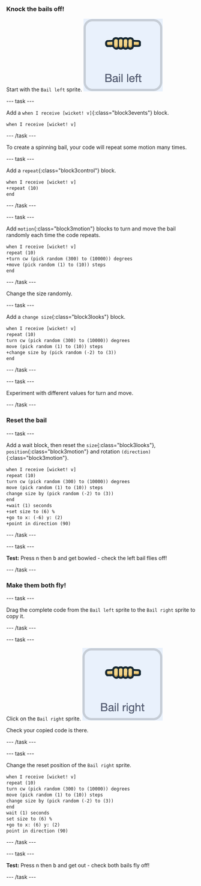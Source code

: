### Knock the bails off!

Start with the `Bail left` sprite. ![The Bail left sprite](images/BailL.png)

--- task ---

Add a `when I receive [wicket! v]`{:class="block3events"} block.

```blocks3
when I receive [wicket! v]
```

--- /task ---

To create a spinning bail, your code will repeat some motion many times.

--- task ---

Add a `repeat`{:class="block3control"} block.

```blocks3
when I receive [wicket! v]
+repeat (10)
end
```

--- /task ---

--- task ---

Add `motion`{:class="block3motion"} blocks to turn and move the bail randomly each time the code repeats.

```blocks3
when I receive [wicket! v]
repeat (10)
+turn cw (pick random (300) to (10000)) degrees
+move (pick random (1) to (10)) steps
end
```

--- /task ---

Change the size randomly.

--- task ---

Add a `change size`{:class="block3looks"} block.

```blocks3
when I receive [wicket! v]
repeat (10)
turn cw (pick random (300) to (10000)) degrees
move (pick random (1) to (10)) steps
+change size by (pick random (-2) to (3))
end
```

--- /task ---

--- task ---

Experiment with different values for turn and move.

--- /task ---

### Reset the bail

--- task ---

Add a wait block, then reset the `size`{:class="block3looks"}, `position`{:class="block3motion"} and rotation `(direction)`{:class="block3motion"}.

```blocks3
when I receive [wicket! v]
repeat (10)
turn cw (pick random (300) to (10000)) degrees
move (pick random (1) to (10)) steps
change size by (pick random (-2) to (3))
end
+wait (1) seconds
+set size to (6) %
+go to x: (-6) y: (2)
+point in direction (90)
```

--- /task ---

--- task ---

**Test:** Press <kbd>n</kbd> then <kbd>b</kbd> and get bowled - check the left bail flies off!

--- /task ---

### Make them both fly!

--- task ---

Drag the complete code from the `Bail left` sprite to the `Bail right` sprite to copy it.

--- /task ---

--- task ---

Click on the `Bail right` sprite. ![The Bail right sprite](images/BailR.png)

Check your copied code is there.

--- /task ---

--- task ---

Change the reset position of the `Bail right` sprite.

```blocks3
when I receive [wicket! v]
repeat (10)
turn cw (pick random (300) to (10000)) degrees
move (pick random (1) to (10)) steps
change size by (pick random (-2) to (3))
end
wait (1) seconds
set size to (6) %
+go to x: (6) y: (2)
point in direction (90)
```

--- /task ---

--- task ---

**Test:** Press <kbd>n</kbd> then <kbd>b</kbd> and get out - check both bails fly off!

--- /task ---